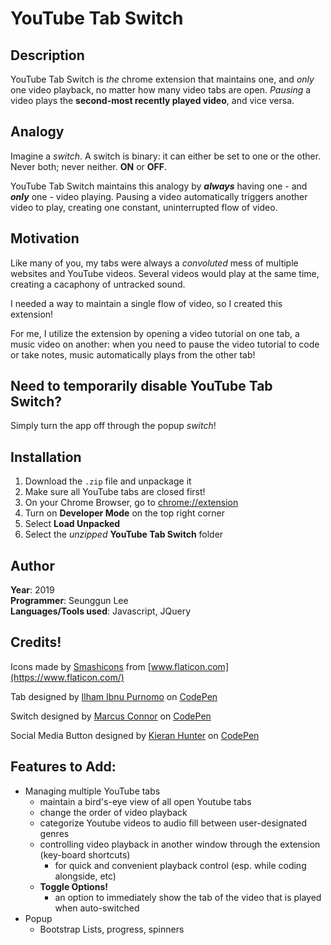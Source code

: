 # YouTube Tab Switch
## Description
YouTube Tab Switch is _the_ chrome extension that maintains one, and _only_ one video playback, no matter how many video tabs are open. _Pausing_ a video plays the **second-most recently played video**, and vice versa.

## Analogy

Imagine a _switch_. A switch is binary: it can either be set to one or the other. Never both; never neither. **ON** or **OFF**.

YouTube Tab Switch maintains this analogy by **_always_** having one - and **_only_** one - video playing. Pausing a video automatically triggers another video to play, creating one constant, uninterrupted flow of video.

## Motivation

Like many of you, my tabs were always a _convoluted_ mess of multiple websites and YouTube videos. Several videos would play at the same time, creating a cacaphony of untracked sound.

I needed a way to maintain a single flow of video, so I created this extension! 

For me, I utilize the extension by opening a video tutorial on one tab, a music video on another: when you need to pause the video tutorial to code or take notes, music automatically plays from the other tab!

## Need to temporarily disable YouTube Tab Switch?
Simply turn the app off through the popup _switch_!

## Installation
1. Download the `.zip` file and unpackage it
2. Make sure all YouTube tabs are closed first!
3. On your Chrome Browser, go to <chrome://extension>
4. Turn on **Developer Mode** on the top right corner
5. Select **Load Unpacked**
6. Select the _unzipped_ **YouTube Tab Switch** folder


## Author
**Year**: 2019  
**Programmer**: Seunggun Lee  
**Languages/Tools used**: Javascript, JQuery

## Credits!

Icons made by [Smashicons](https://www.flaticon.com/authors/smashicons) from [www.flaticon.com](https://www.flaticon.com/)

Tab designed by [Ilham Ibnu Purnomo](https://codepen.io/inupurnomo) on [CodePen](https://codepen.io/inupurnomo/pen/MWWRmQr?editors=0100#0)

Switch designed by [Marcus Connor](https://codepen.io/marcusconnor/) on [CodePen](https://codepen.io/marcusconnor/pen/QJNvMa)

Social Media Button designed by [Kieran Hunter](https://codepen.io/kieranfivestars) on [CodePen](https://codepen.io/kieranfivestars/pen/gbOWbM/)

## Features to Add:
- Managing multiple YouTube tabs
  - maintain a bird's-eye view of all open Youtube tabs
  - change the order of video playback
  - categorize Youtube videos to audio fill between user-designated genres
  - controlling video playback in another window through the extension (key-board shortcuts)
    - for quick and convenient playback control (esp. while coding alongside, etc)
  - **Toggle Options!**
    - an option to immediately show the tab of the video that is played when auto-switched
- Popup
  - Bootstrap Lists, progress, spinners